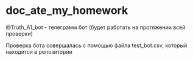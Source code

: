 # doc_ate_my_homework

@Truth_A1_bot - телеграмм бот (будет работать на протяжении всей проверки)

Проверка бота совершалась с помощью файла test_bot.csv, который находится в репозитории

